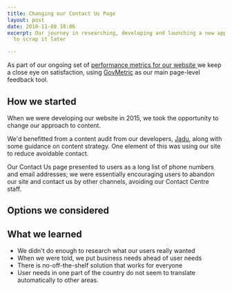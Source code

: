 ```yaml
---
title: Changing our Contact Us Page
layout: post
date: 2018-11-08 18:06
excerpt: Our journey in researching, developing and launching a new approach, only
  to scrap it later

---
```

As part of our ongoing set of [performance metrics for our website ](https://digital.oxford.gov.uk/performance/webtraffic.html)we keep a close eye on satisfaction, using [GovMetric](https://www.govmetric.com/how-it-works.html) as our main page-level feedback tool.

## How we started

When we were developing our website in 2015, we took the opportunity to change our approach to content. 

We'd benefitted from a content audit from our developers, [Jadu](www.jadu.net), along with some guidance on content strategy. One element of this was using our site to reduce avoidable contact. 

Our Contact Us page presented to users as a long list of phone numbers and email addresses; we were essentially encouraging users to abandon our site and contact us by other channels, avoiding our Contact Centre staff. 

## Options we considered

## What we learned

* We didn't do enough to research what our users really wanted
* When we were told, we put business needs ahead of user needs
* There is no-off-the-shelf solution that works for everyone
* User needs in one part of the country do not seem to translate automatically to other areas.